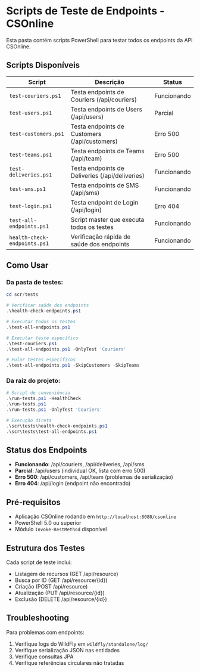 # Scripts de Teste de Endpoints - CSOnline

Esta pasta contém scripts PowerShell para testar todos os endpoints da API CSOnline.

## Scripts Disponíveis

| Script | Descrição | Status |
|--------|-----------|--------|
| `test-couriers.ps1` | Testa endpoints de Couriers (/api/couriers) | Funcionando |
| `test-users.ps1` | Testa endpoints de Users (/api/users) | Parcial |
| `test-customers.ps1` | Testa endpoints de Customers (/api/customers) | Erro 500 |
| `test-teams.ps1` | Testa endpoints de Teams (/api/team) | Erro 500 |
| `test-deliveries.ps1` | Testa endpoints de Deliveries (/api/deliveries) | Funcionando |
| `test-sms.ps1` | Testa endpoints de SMS (/api/sms) | Funcionando |
| `test-login.ps1` | Testa endpoint de Login (/api/login) | Erro 404 |
| `test-all-endpoints.ps1` | Script master que executa todos os testes | Funcionando |
| `health-check-endpoints.ps1` | Verificação rápida de saúde dos endpoints | Funcionando |

## Como Usar

### Da pasta de testes:
```powershell
cd scr/tests

# Verificar saúde dos endpoints
.\health-check-endpoints.ps1

# Executar todos os testes
.\test-all-endpoints.ps1

# Executar teste específico
.\test-couriers.ps1
.\test-all-endpoints.ps1 -OnlyTest 'Couriers'

# Pular testes específicos
.\test-all-endpoints.ps1 -SkipCustomers -SkipTeams
```

### Da raiz do projeto:
```powershell
# Script de conveniência
.\run-tests.ps1 -HealthCheck
.\run-tests.ps1
.\run-tests.ps1 -OnlyTest 'Couriers'

# Execução direta
.\scr\tests\health-check-endpoints.ps1
.\scr\tests\test-all-endpoints.ps1
```

## Status dos Endpoints

- **Funcionando**: /api/couriers, /api/deliveries, /api/sms
- **Parcial**: /api/users (individual OK, lista com erro 500)
- **Erro 500**: /api/customers, /api/team (problemas de serialização)
- **Erro 404**: /api/login (endpoint não encontrado)

## Pré-requisitos

- Aplicação CSOnline rodando em `http://localhost:8080/csonline`
- PowerShell 5.0 ou superior
- Módulo `Invoke-RestMethod` disponível

## Estrutura dos Testes

Cada script de teste inclui:
- Listagem de recursos (GET /api/resource)
- Busca por ID (GET /api/resource/{id})
- Criação (POST /api/resource)
- Atualização (PUT /api/resource/{id})
- Exclusão (DELETE /api/resource/{id})

## Troubleshooting

Para problemas com endpoints:
1. Verifique logs do WildFly em `wildfly/standalone/log/`
2. Verifique serialização JSON nas entidades
3. Verifique consultas JPA
4. Verifique referências circulares não tratadas

